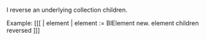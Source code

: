 I reverse an underlying collection children.

Example:
[[[
| element |
element := BlElement new.
element children reversed
]]]